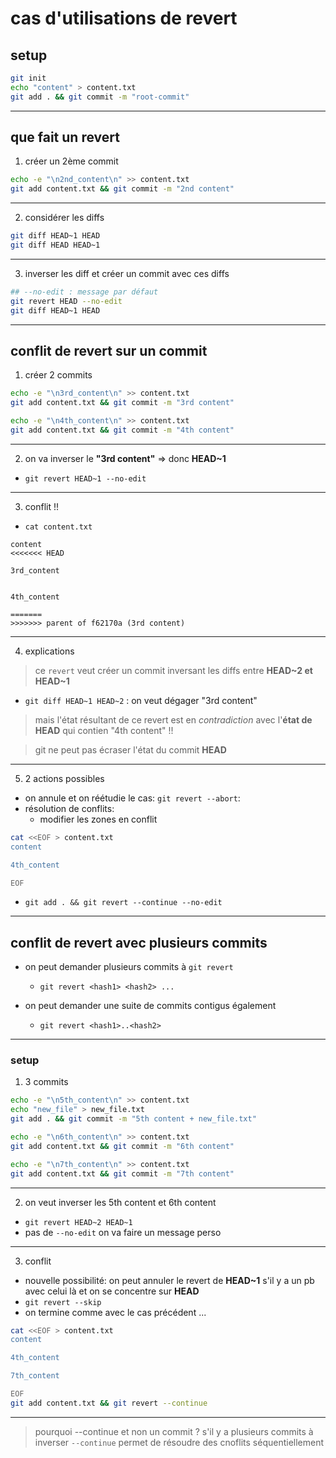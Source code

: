 # cas d'utilisations de revert

## setup

```bash
git init
echo "content" > content.txt
git add . && git commit -m "root-commit"
```
---

## que fait un revert

1. créer un 2ème commit

```bash
echo -e "\n2nd_content\n" >> content.txt
git add content.txt && git commit -m "2nd content"
```

---

2. considérer les diffs

```bash
git diff HEAD~1 HEAD
git diff HEAD HEAD~1
```

---

3. inverser les diff et créer un commit avec ces diffs

```bash
## --no-edit : message par défaut
git revert HEAD --no-edit
git diff HEAD~1 HEAD
```

---

## conflit de revert sur un commit

1. créer 2 commits

```bash
echo -e "\n3rd_content\n" >> content.txt
git add content.txt && git commit -m "3rd content"

echo -e "\n4th_content\n" >> content.txt
git add content.txt && git commit -m "4th content"
```

---

2. on va inverser le **"3rd content"** => donc **HEAD~1**

* `git revert HEAD~1 --no-edit`

---

3. conflit !!

* `cat content.txt`

```text
content
<<<<<<< HEAD

3rd_content


4th_content

=======
>>>>>>> parent of f62170a (3rd content)
```

---

4. explications

> ce `revert` veut créer un commit inversant les diffs entre **HEAD~2 et HEAD~1**

* `git diff HEAD~1 HEAD~2` : on veut dégager "3rd content"

> mais l'état résultant de ce revert est en *contradiction* avec l'**état de HEAD** qui contien "4th content" !!

> git ne peut pas écraser l'état du commit **HEAD**

---

5. 2 actions possibles

* on annule et on réétudie le cas:  `git revert --abort`:
* résolution de conflits:
  + modifier les zones en conflit
```bash
cat <<EOF > content.txt
content

4th_content

EOF
```
  + `git add . && git revert --continue --no-edit`

---

## conflit de revert avec plusieurs commits

* on peut demander plusieurs commits à `git revert`
  + `git revert <hash1> <hash2> ...`

* on peut demander une suite de commits contigus également
  + `git revert <hash1>..<hash2>`

---

### setup

1. 3 commits

```bash
echo -e "\n5th_content\n" >> content.txt
echo "new_file" > new_file.txt
git add . && git commit -m "5th content + new_file.txt"

echo -e "\n6th_content\n" >> content.txt
git add content.txt && git commit -m "6th content"

echo -e "\n7th_content\n" >> content.txt
git add content.txt && git commit -m "7th content"
```
---

2. on veut inverser les 5th content et 6th content

* `git revert HEAD~2 HEAD~1`
* pas de `--no-edit` on va faire un message perso

---

3. conflit

* nouvelle possibilité: on peut annuler le revert de **HEAD~1** s'il y a un pb avec celui là et on se concentre sur **HEAD**
* `git revert --skip`
* on termine comme avec le cas précédent ...
```bash
cat <<EOF > content.txt
content

4th_content

7th_content

EOF
git add content.txt && git revert --continue
```

---

> pourquoi --continue et non un commit ?
> s'il y a plusieurs commits à inverser `--continue` permet de résoudre des cnoflits séquentiellement
